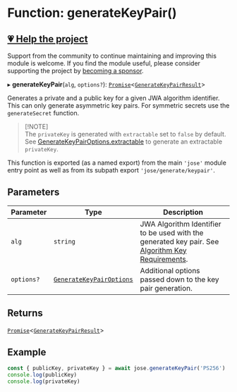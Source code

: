 # Function: generateKeyPair()

## [💗 Help the project](https://github.com/sponsors/panva)

Support from the community to continue maintaining and improving this module is welcome. If you find the module useful, please consider supporting the project by [becoming a sponsor](https://github.com/sponsors/panva).

▸ **generateKeyPair**(`alg`, `options?`): [`Promise`](https://developer.mozilla.org/docs/Web/JavaScript/Reference/Global_Objects/Promise)\<[`GenerateKeyPairResult`](../interfaces/GenerateKeyPairResult.md)\>

Generates a private and a public key for a given JWA algorithm identifier. This can only generate
asymmetric key pairs. For symmetric secrets use the `generateSecret` function.

> [!NOTE]\
> The `privateKey` is generated with `extractable` set to `false` by default. See
> [GenerateKeyPairOptions.extractable](../interfaces/GenerateKeyPairOptions.md#extractable) to generate an extractable `privateKey`.

This function is exported (as a named export) from the main `'jose'` module entry point as well
as from its subpath export `'jose/generate/keypair'`.

## Parameters

| Parameter | Type | Description |
| ------ | ------ | ------ |
| `alg` | `string` | JWA Algorithm Identifier to be used with the generated key pair. See [Algorithm Key Requirements](https://github.com/panva/jose/issues/210). |
| `options?` | [`GenerateKeyPairOptions`](../interfaces/GenerateKeyPairOptions.md) | Additional options passed down to the key pair generation. |

## Returns

[`Promise`](https://developer.mozilla.org/docs/Web/JavaScript/Reference/Global_Objects/Promise)\<[`GenerateKeyPairResult`](../interfaces/GenerateKeyPairResult.md)\>

## Example

```js
const { publicKey, privateKey } = await jose.generateKeyPair('PS256')
console.log(publicKey)
console.log(privateKey)
```
